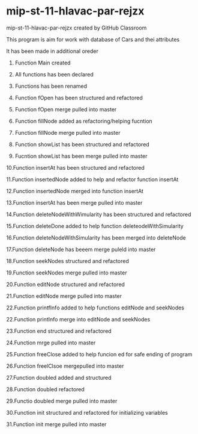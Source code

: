 # mip-st-11-hlavac-par-rejzx
mip-st-11-hlavac-par-rejzx created by GitHub Classroom

This program is aim for work with database of Cars and thei attributes

It has been made in additional oreder

1. Function Main created

2. All functions has been declared

3. Functions has been renamed

4. Function fOpen has been structured and refactored

5. Function fOpen merge pulled into master

6. Function fillNode added as refactoring/helping fucntion

7. Function fillNode merge pulled into master

8. Function showList has been structured and refactored

9. Fucntion showList has been merge pulled into master

10.Function insertAt has been structured and refactored

11.Function insertedNode added to help and refactor function insertAt 

12.Function insertedNode merged into function insertAt

13.Function insertAt has been merge pulled into master

14.Function deleteNodeWithWimularity has been structured and refactored

15.Function deleteDone added to help function deleteodeWithSimularity

16.Function deleteNodeWithSimularity has been merged into deleteNode

17.Function deleteNode has beeem merge puleld into master

18.Function seekNodes structured and refactored

19.Function seekNodes merge pulled into master

20.Function editNode structured and refactored

21.Function editNode merge pulled into master

22.Function printfInfo added to help functions editNode and seekNodes

22.Function printInfo merge into editNode and seekNodes

23.Function end structured and refactored

24.Function mrge pulled into master

25.Function freeClose added to help funcion ed for safe ending of program

26.Function freelClsoe mergepulled into master

27.Function doubled added and structured

28.Function doubled refactored

29.Functio doubled merge pulled into master

30.Function init structured and refactored for initializing variables

31.Function init merge pulled into master 
